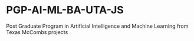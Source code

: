 # PGP-AI-ML-BA-UTA-JS
Post Graduate Program in Artificial Intelligence and Machine Learning from Texas McCombs projects
